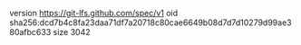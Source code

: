 version https://git-lfs.github.com/spec/v1
oid sha256:dcd7b4c8fa23daa71df7a20718c80cae6649b08d7d7d10279d99ae380afbc633
size 3042
